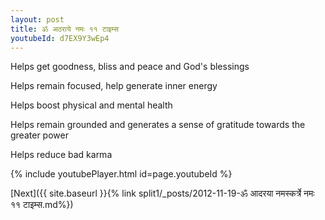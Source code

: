 ```yaml
---
layout: post
title: ॐ अठराये नमः ११ टाइम्स
youtubeId: d7EX9Y3wEp4
---
```

 
 
Helps get goodness, bliss and peace and God's blessings
 
Helps remain focused, help generate inner energy 
 
Helps boost physical and mental health 
 
Helps remain grounded and generates a sense of gratitude towards the greater power 
 
Helps reduce bad karma
 
 
 
 


{% include youtubePlayer.html id=page.youtubeId %}
 
[Next]({{ site.baseurl }}{% link  split1/_posts/2012-11-19-ॐ आदरया नमस्कर्त्रे नमः ११ टाइम्स.md%})
 
